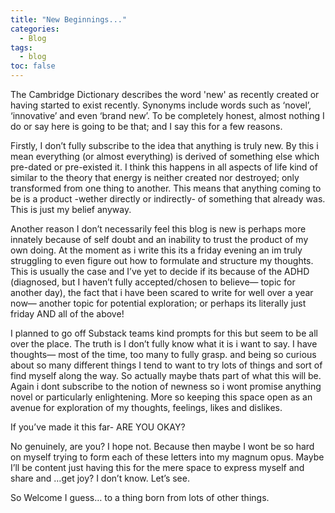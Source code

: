 ```yaml
---
title: "New Beginnings..."
categories:
  - Blog
tags:
  - blog
toc: false
---
```


The Cambridge Dictionary describes the word 'new' as recently created or having started to exist recently. Synonyms include words such as ‘novel’, ‘innovative’ and even ‘brand new’. To be completely honest, almost nothing I do or say here is going to be that; and I say this for a few reasons.

Firstly, I don’t fully subscribe to the idea that anything is truly new. By this i mean everything (or almost everything) is derived of something else which pre-dated or pre-existed it. I think this happens in all aspects of life kind of similar to the theory that energy is neither created nor destroyed; only transformed from one thing to another. This means that anything coming to be is a product -wether directly or indirectly- of something that already was. This is just my belief anyway.

Another reason I don’t necessarily feel this blog is new is perhaps more innately because of self doubt and an inability to trust the product of my own doing. At the moment as i write this its a friday evening an im truly struggling to even figure out how to formulate and structure my thoughts. This is usually the case and I’ve yet to decide if its because of the ADHD (diagnosed, but I haven’t fully accepted/chosen to believe— topic for another day), the fact that i have been scared to write for well over a year now— another topic for potential exploration; or perhaps its literally just friday AND all of the above!

I planned to go off Substack teams kind prompts for this but seem to be all over the place. The truth is I don’t fully know what it is i want to say. I have thoughts— most of the time, too many to fully grasp. and being so curious about so many different things I tend to want to try lots of things and sort of find myself along the way. So actually maybe thats part of what this will be. Again i dont subscribe to the notion of newness so i wont promise anything novel or particularly enlightening. More so keeping this space open as an avenue for exploration of my thoughts, feelings, likes and dislikes.

If you’ve made it this far- ARE YOU OKAY?

No genuinely, are you? I hope not. Because then maybe I wont be so hard on myself trying to form each of these letters into my magnum opus. Maybe I’ll be content just having this for the mere space to express myself and share and …get joy? I don’t know. Let’s see.

So Welcome I guess… to a thing born from lots of other things.
